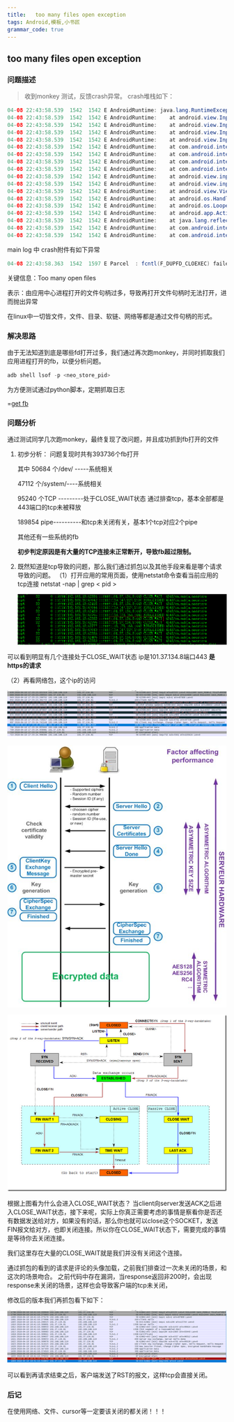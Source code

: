 ```yaml
---
title:   too many files open exception
tags: Android,模板,小书匠
grammar_code: true
---
```


## too many files open exception

### 问题描述
 > 收到monkey 测试，反馈crash异常。
 crash堆栈如下：
 
 ```java
 04-08 22:43:58.539  1542  1542 E AndroidRuntime: java.lang.RuntimeException: Could not read input channel file descriptors from parcel.
04-08 22:43:58.539  1542  1542 E AndroidRuntime: 	at android.view.InputChannel.nativeReadFromParcel(Native Method)
04-08 22:43:58.539  1542  1542 E AndroidRuntime: 	at android.view.InputChannel.readFromParcel(InputChannel.java:148)
04-08 22:43:58.539  1542  1542 E AndroidRuntime: 	at android.view.InputChannel$1.createFromParcel(InputChannel.java:39)
04-08 22:43:58.539  1542  1542 E AndroidRuntime: 	at android.view.InputChannel$1.createFromParcel(InputChannel.java:37)
04-08 22:43:58.539  1542  1542 E AndroidRuntime: 	at com.android.internal.view.InputBindResult.<init>(InputBindResult.java:68)
04-08 22:43:58.539  1542  1542 E AndroidRuntime: 	at com.android.internal.view.InputBindResult$1.createFromParcel(InputBindResult.java:112)
04-08 22:43:58.539  1542  1542 E AndroidRuntime: 	at com.android.internal.view.InputBindResult$1.createFromParcel(InputBindResult.java:110)
04-08 22:43:58.539  1542  1542 E AndroidRuntime: 	at com.android.internal.view.IInputMethodManager$Stub$Proxy.startInputOrWindowGainedFocus(IInputMethodManager.java:723)
04-08 22:43:58.539  1542  1542 E AndroidRuntime: 	at android.view.inputmethod.InputMethodManager.startInputInner(InputMethodManager.java:1295)
04-08 22:43:58.539  1542  1542 E AndroidRuntime: 	at android.view.inputmethod.InputMethodManager.checkFocus(InputMethodManager.java:1449)
04-08 22:43:58.539  1542  1542 E AndroidRuntime: 	at android.view.ViewRootImpl$ViewRootHandler.handleMessage(ViewRootImpl.java:4242)
04-08 22:43:58.539  1542  1542 E AndroidRuntime: 	at android.os.Handler.dispatchMessage(Handler.java:106)
04-08 22:43:58.539  1542  1542 E AndroidRuntime: 	at android.os.Looper.loop(Looper.java:187)
04-08 22:43:58.539  1542  1542 E AndroidRuntime: 	at android.app.ActivityThread.main(ActivityThread.java:6991)
04-08 22:43:58.539  1542  1542 E AndroidRuntime: 	at java.lang.reflect.Method.invoke(Native Method)
04-08 22:43:58.539  1542  1542 E AndroidRuntime: 	at com.android.internal.os.RuntimeInit$MethodAndArgsCaller.run(RuntimeInit.java:438)
04-08 22:43:58.539  1542  1542 E AndroidRuntime: 	at com.android.internal.os.ZygoteInit.main(ZygoteInit.java:814)
 ```
 main log 中 crash附件有如下异常
 ```java
 04-08 22:43:58.363  1542  1597 E Parcel  : fcntl(F_DUPFD_CLOEXEC) failed in Parcel::read, i is 0, fds[i] is -1, fd_count is 2, error: Too many open files
 ```
 关键信息：Too many open files
 
表示：由应用中心进程打开的文件句柄过多，导致再打开文件句柄时无法打开，进而抛出异常

在linux中一切皆文件，文件、目录、软链、网络等都是通过文件句柄的形式。

### 解决思路


 由于无法知道到底是哪些fd打开过多，我们通过再次跑monkey，并同时抓取我们应用进程打开的fb，以便分析问题。
 ```java
 adb shell lsof -p <neo_store_pid>
 ```
 为方便测试通过python脚本，定期抓取日志
 
=[get fb ][1]
 
### 问题分析

通过测试同学几次跑monkey，最终复现了改问题，并且成功抓到fb打开的文件
1. 初步分析：
	问题复现时共有393736个fb打开
	
	其中 50684 个/dev/  -----系统相关
	
	47112 个/system/----系统相关
	
	95240 个TCP ---------处于CLOSE_WAIT状态 通过排查tcp，基本全部都是443端口的tcp未被释放
	
	189854 pipe----------和tcp未关闭有关，基本1个tcp对应2个pipe
	
	其他还有一些系统的fb
	   
	**初步判定原因是有大量的TCP连接未正常断开，导致fb超过限制。**

2. 既然知道是tcp导致的问题，那么我们通过抓包以及其他手段来看是哪个请求导致的问题。
  （1）打开应用的常用页面，使用netstat命令查看当前应用的tcp连接
      netstat -nap | grep < pid >
	  
	  ![netstat][2]
	  
 可以看到明显有几个连接处于CLOSE_WAIT状态
 ip是101.37.134.8端口443
 **是https的请求**
 
 （2）再看网络包，这个ip的访问
 
 ![tcp][3]

![https流程][4]			
 
 ![tcp流程][5]
 
 根据上图看为什么会进入CLOSE_WAIT状态？
 当client向server发送ACK之后进入CLOSE_WAIT状态，接下来呢，实际上你真正需要考虑的事情是察看你是否还有数据发送给对方，如果没有的话，那么你也就可以close这个SOCKET，发送FIN报文给对方，也即关闭连接。所以你在CLOSE_WAIT状态下，需要完成的事情是等待你去关闭连接。
 
 我们这里存在大量的CLOSE_WAIT就是我们并没有关闭这个连接。
 
 通过抓包的看到的请求是评论的头像加载，之前我们排查过一次未关闭的场景，和这次的场景吻合。
 之前代码中存在漏洞，当response返回非200时，会出现response未关闭的场景，这样也会导致客户端的tcp未关闭，
 
 修改后的版本我们再抓包看下如下：
 
 ![change][6]
 
 可以看到再请求结束之后，客户端发送了RST的报文，这样tcp会直接关闭。
 
 ### 后记
 
 在使用网络、文件、cursor等一定要该关闭的都关闭！！！
  
 


  [1]: ./attachments/getfb_1.py
  [2]: ./images/1523352297856.jpg
  [3]: ./images/1523355523956.jpg
  [4]: ./images/v2-9f717c2d57cc29e7f473a500e01f9f6e_hd.jpg "v2-9f717c2d57cc29e7f473a500e01f9f6e_hd"
  [5]: ./images/1523355733889.jpg
  [6]: ./images/1523357373113.jpg